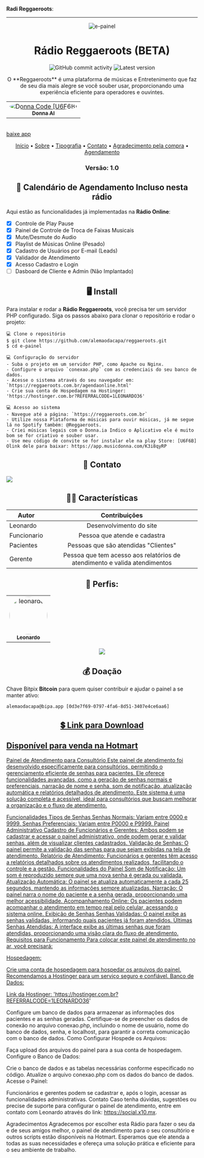 **Radi Reggaeroots**:

---

<p align="center"><img alt="e-painel" src="https://e-painel.x10.mx/imagens/computer-illustration.png"></p>

<h1 align="center">Rádio Reggaeroots (BETA)</h1>
<p align="center">
  <img alt="GitHub commit activity" src="https://img.shields.io/github/commit-activity/m/alemaodacapa/reggaeroots">
  <img alt="Latest version" src="https://img.shields.io/github/v/release/alemaodacapa/e-painel.svg" alt="Latest version">
</p>

<p align="center">
  O **Reggaeroots** é uma plataforma de músicas e Entretenimento que faz de seu dia mais alegre se você souber usar, proporcionando uma experiência eficiente para operadores e ouvintes. 
</p>

<table>
    <tr>
      <td align="center"><a href="https://app.musicdonna.com/K3i8qyRP"><img style="border-radius: 50%;" src="" alt="Donna Code [U6F6B]"/><br /><sub><b>Donna AI</b></sub></a><br /></td>
  </table>
<br>
<a class="button button-lg button-primary fadeinup animated" href="https://app.musicdonna.com/K3i8qyRP" data-caption-animate="fadeinup" data-caption-delay="450">baixe app</a>

<p align="center">
  <a href="https://reggaeroots.com.br/index.php">Início</a> •
  <a href="https://reggaeroots.com.br/about.html">Sobre</a> •
  <a href="https://reggaeroots.com.br/typography.html">Tipografia</a> •
  <a href="https://reggaeroots.com.br/contacts.html">Contato</a> •
  <a href="https://reggaeroots.com.br/obrigado.php">Agradecimento pela compra</a> •
  <a href="https://reggaeroots.com.br/agendaonline.html">Agendamento</a>
</p>

<h3 align="center">Versão: 1.0</h3>

<h2 align="center">📆 Calendário de Agendamento Incluso nesta rádio</h2>

Aqui estão as funcionalidades já implementadas na **Rádio Online**:

- [x] Controle de Play Pause
- [x] Painel de Controle de Troca de Faixas Musicais
- [x] Mute/Desmute do Audio
- [x] Playlist de Músicas Online (Pesado)
- [x] Cadastro de Usuários por E-mail (Leads)
- [x] Validador de Atendimento
- [x] Acesso Cadastro e Login
- [ ] Dasboard de Cliente e Admin (Não Implantado)

<h2 align="center">🖥 Install</h2>

Para instalar e rodar a **Rádio Reggaeroots**, você precisa ter um servidor PHP configurado. Siga os passos abaixo para clonar o repositório e rodar o projeto:

```
💻 Clone o repositório
$ git clone https://github.com/alemaodacapa/reggaeroots.git
$ cd e-painel

💻 Configuração do servidor
- Suba o projeto em um servidor PHP, como Apache ou Nginx.
- Configure o arquivo `conexao.php` com as credenciais do seu banco de dados.
- Acesse o sistema através do seu navegador em: `https://reggaeroots.com.br/agendaonline.html'
- Crie sua conta de Hospedagem na Hostinger: 'https://hostinger.com.br?REFERRALCODE=1LEONARDO36'

💻 Acesso ao sistema
- Navegue até a página: `https://reggaeroots.com.br`
- Utilize nossa Plataforma de músicas para ouvir músicas, já me segue lá no Spotify também: @Reggaeroots.
- Criei músicas legais com o Donna.ia Indico o Aplicativo ele é muito bom se for criativo e souber usar.
- Use meu código de convite se for instalar ele na play Store: [U6F6B] Olink dele para baixar: https://app.musicdonna.com/K3i8qyRP
```

<p align="center">
</p>

<h2 align="center">📧 Contato</h2>

<a href="https://api.whatsapp.com/send/?phone=5511948793902" alt="WhatsApp">
  <img src="https://img.shields.io/badge/-WhatsApp-25d366?style=flat-square&labelColor=25d366&logo=whatsapp&logoColor=white&link=your-group-link" /> 
</a>

<h2 align="center">👨‍💻 Características</h2>

| Autor         | Contribuições                                                              |
| --------------|:--------------------------------------------------------------------------:|
| Leonardo      | Desenvolvimento do site                                                    |
| Funcionario   | Pessoa que atende e cadastra                                               |
| Pacientes     | Pessoas que são atendidas "Clientes"                                       |
| Gerente       | Pessoa que tem acesso aos relatórios de atendimento e valida atendimentos  |

<div align="center">
  <h2>👤 Perfis:</h2>

  <table>
    <tr>
      <td align="center"><a href="https://social.x10.mx"><img style="border-radius: 50%;" src="https://avatars.githubusercontent.com/u/98370596?v=4" width="100px;" alt="leonardo"/><br /><sub><b>Leonardo</b></sub></a><br /></td>
  </table>
</div><center>
 <a onclick="return false;" href="https://pay.hotmart.com/Y95202654S?checkoutMode=2" class="hotmart-fb hotmart__button-checkout"><img src='https://static.hotmart.com/img/btn-buy-green.png'></a> </center>
<h2 align="center">💰 Doação</h2>

Chave Bitpix **Bitcoin** para quem quiser contribuir e ajudar o painel a se manter ativo:
```
alemaodacapa@bipa.app [0d3e7f69-0797-4fa6-8d51-3407e4ce6aa6]
```
<h2 align="center"><a href="https://pay.hotmart.com/Y95202654S" alt="Hotmart">💲 Link para Download</h2>

Disponível para venda na Hotmart
---
Painel de Atendimento para Consultório
Este painel de atendimento foi desenvolvido especificamente para consultórios, permitindo o gerenciamento eficiente de senhas para pacientes. Ele oferece funcionalidades avançadas, como a geração de senhas normais e preferenciais, narração de nome e senha, som de notificação, atualização automática e relatórios detalhados de atendimento. Este sistema é uma solução completa e acessível, ideal para consultórios que buscam melhorar a organização e o fluxo de atendimento.

Funcionalidades
Tipos de Senhas
Senhas Normais: Variam entre 0000 e 9999.
Senhas Preferenciais: Variam entre P0000 e P9999.
Painel Administrativo
Cadastro de Funcionários e Gerentes: Ambos podem se cadastrar e acessar o painel administrativo, onde podem gerar e validar senhas, além de visualizar clientes cadastrados.
Validação de Senhas: O painel permite a validação das senhas para que sejam exibidas na tela de atendimento.
Relatório de Atendimento: Funcionários e gerentes têm acesso a relatórios detalhados sobre os atendimentos realizados, facilitando o controle e a gestão.
Funcionalidades do Painel
Som de Notificação: Um som é reproduzido sempre que uma nova senha é gerada ou validada.
Atualização Automática: O painel se atualiza automaticamente a cada 25 segundos, mantendo as informações sempre atualizadas.
Narração: O painel narra o nome do paciente e a senha gerada, proporcionando uma melhor acessibilidade.
Acompanhamento Online: Os pacientes podem acompanhar o atendimento em tempo real pelo celular, acessando o sistema online.
Exibição de Senhas
Senhas Validadas: O painel exibe as senhas validadas, informando quais pacientes já foram atendidos.
Últimas Senhas Atendidas: A interface exibe as últimas senhas que foram atendidas, proporcionando uma visão clara do fluxo de atendimento.
Requisitos para Funcionamento
Para colocar este painel de atendimento no ar, você precisará:

Hospedagem:

Crie uma conta de hospedagem para hospedar os arquivos do painel. Recomendamos a Hostinger para um serviço seguro e confiável.
Banco de Dados:  

Link da Hostinger: 'https://hostinger.com.br?REFERRALCODE=1LEONARDO36'

Configure um banco de dados para armazenar as informações dos pacientes e as senhas geradas.
Certifique-se de preencher os dados de conexão no arquivo conexao.php, incluindo o nome de usuário, nome do banco de dados, senha, e localhost, para garantir a correta comunicação com o banco de dados.
Como Configurar
Hospede os Arquivos:

Faça upload dos arquivos do painel para a sua conta de hospedagem.
Configure o Banco de Dados:

Crie o banco de dados e as tabelas necessárias conforme especificado no código.
Atualize o arquivo conexao.php com os dados do banco de dados.
Acesse o Painel:

Funcionários e gerentes podem se cadastrar e, após o login, acessar as funcionalidades administrativas.
Contato
Caso tenha dúvidas, sugestões ou precise de suporte para configurar o painel de atendimento, entre em contato com Leonardo através do link: https://social.x10.mx.

Agradecimentos
Agradecemos por escolher esta Rádio para fazer o seu da e de seus amigos melhor, o painel de atendimento para o seu consultório e outros scripts estão disponíveis na Hotmart. Esperamos que ele atenda a todas as suas necessidades e ofereça uma solução prática e eficiente para o seu ambiente de trabalho.


